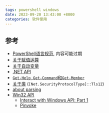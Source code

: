 ```yaml
---
tags: powershell windows
date: 2023-09-20 13:43:00 +8000
categories: 软件使用
---
```

## 参考
- [PowerShell语言规范](https://learn.microsoft.com/en-us/powershell/scripting/lang-spec/chapter-01), 内容可能过期
- [关于赋值运算](https://learn.microsoft.com/en-us/powershell/module/microsoft.powershell.core/about/about_assignment_operators?view=powershell-7.3)
- [关于自动变量](https://learn.microsoft.com/en-us/powershell/module/microsoft.powershell.core/about/about_automatic_variables?view=powershell-7.3)
- [.NET API](https://learn.microsoft.com/en-us/dotnet/api/?view=net-7.0)
- [`Get-Help`, `Get-Command`和`Get-Member`](https://learn.microsoft.com/en-us/powershell/scripting/learn/ps101/02-help-system?view=powershell-7.3)
- [关于类](https://learn.microsoft.com/en-us/powershell/module/microsoft.powershell.core/about/about_classes?view=powershell-7.3) (`[Net.SecurityProtocolType]::Tls12`)
- [about parsing](https://learn.microsoft.com/en-us/powershell/module/microsoft.powershell.core/about/about_parsing?view=powershell-7.3)
- [Win32 API](https://fuzzysecurity.com/tutorials/24.html)
    - [Interact with Windows API: Part 1](https://devblogs.microsoft.com/scripting/use-powershell-to-interact-with-the-windows-api-part-1/)
    - [Pinvoke](http://www.pinvoke.net/)